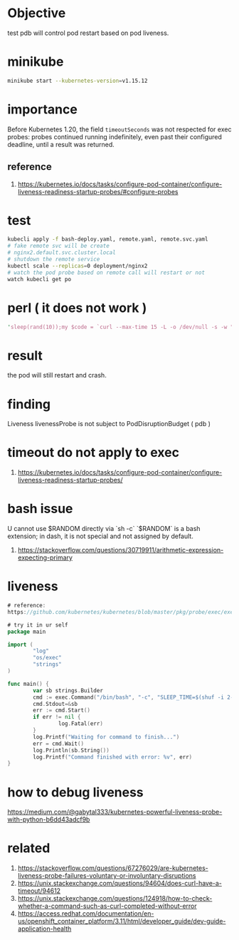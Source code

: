 # Objective
test pdb will control pod restart based on pod liveness.

# minikube
```sh
minikube start --kubernetes-version=v1.15.12
```
# importance
Before Kubernetes 1.20, the field `timeoutSeconds` was not respected for exec probes: probes continued running indefinitely, even past their configured deadline, until a result was returned.
## reference
1. https://kubernetes.io/docs/tasks/configure-pod-container/configure-liveness-readiness-startup-probes/#configure-probes

# test
```sh
kubecli apply -f bash-deploy.yaml, remote.yaml, remote.svc.yaml
# fake remote svc will be create
# nginx2.default.svc.cluster.local
# shutdown the remote service
kubectl scale --replicas=0 deployment/nginx2
# watch the pod probe based on remote call will restart or not
watch kubecli get po
```

# perl ( it does not work )
```perl
'sleep(rand(10));my $code = `curl --max-time 15 -L -o /dev/null -s -w "%{http_code}\n" http://nginx2.default.svc.cluster.local`;if ($code == "200"){exit 0}else{exit 1};'
```

# result
the pod will still restart and crash.

# finding
Liveness livenessProbe is not subject to PodDisruptionBudget ( pdb )

# timeout do not apply to exec
1. https://kubernetes.io/docs/tasks/configure-pod-container/configure-liveness-readiness-startup-probes/

# bash issue
U cannot use $RANDOM directly via `sh -c`
`$RANDOM` is a bash extension; in dash, it is not special and not assigned by default.
1. https://stackoverflow.com/questions/30719911/arithmetic-expression-expecting-primary

# liveness
```go
# reference:
https://github.com/kubernetes/kubernetes/blob/master/pkg/probe/exec/exec.go#L50

# try it in ur self
package main

import (
        "log"
        "os/exec"
        "strings"
)

func main() {
        var sb strings.Builder
        cmd := exec.Command("/bin/bash", "-c", "SLEEP_TIME=$(shuf -i 2-10 -n 1);echo $SLEEP_TIME")
        cmd.Stdout=&sb
        err := cmd.Start()
        if err != nil {
                log.Fatal(err)
        }
        log.Printf("Waiting for command to finish...")
        err = cmd.Wait()
        log.Println(sb.String())
        log.Printf("Command finished with error: %v", err)
}
```

# how to debug liveness
https://medium.com/@gabytal333/kubernetes-powerful-liveness-probe-with-python-b6dd43adcf9b

# related
1. https://stackoverflow.com/questions/67276029/are-kubernetes-liveness-probe-failures-voluntary-or-involuntary-disruptions
1. https://unix.stackexchange.com/questions/94604/does-curl-have-a-timeout/94612
1. https://unix.stackexchange.com/questions/124918/how-to-check-whether-a-command-such-as-curl-completed-without-error
1. https://access.redhat.com/documentation/en-us/openshift_container_platform/3.11/html/developer_guide/dev-guide-application-health